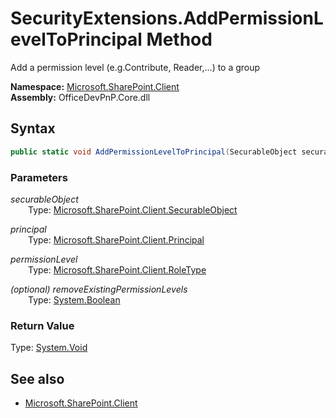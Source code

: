 # SecurityExtensions.AddPermissionLevelToPrincipal Method  
Add a permission level (e.g.Contribute, Reader,...) to a group  

**Namespace:** [Microsoft.SharePoint.Client](Microsoft.SharePoint.Client.md)  
**Assembly:** OfficeDevPnP.Core.dll  
## Syntax
```C#
public static void AddPermissionLevelToPrincipal(SecurableObject securableObject,Principal principal,RoleType permissionLevel,Boolean removeExistingPermissionLevels)
```
### Parameters
*securableObject*  
&emsp;&emsp;Type: [Microsoft.SharePoint.Client.SecurableObject](Microsoft.SharePoint.Client.SecurableObject.md) 
&emsp;&emsp;  
  
*principal*  
&emsp;&emsp;Type: [Microsoft.SharePoint.Client.Principal](Microsoft.SharePoint.Client.Principal.md) 
&emsp;&emsp;  
  
*permissionLevel*  
&emsp;&emsp;Type: [Microsoft.SharePoint.Client.RoleType](Microsoft.SharePoint.Client.RoleType.md) 
&emsp;&emsp;  
  
*(optional) removeExistingPermissionLevels*  
&emsp;&emsp;Type: [System.Boolean](System.Boolean.md) 
&emsp;&emsp;  
  
### Return Value
Type: [System.Void](System.Void.md 
)
## See also
- [Microsoft.SharePoint.Client](Microsoft.SharePoint.Client.md)
